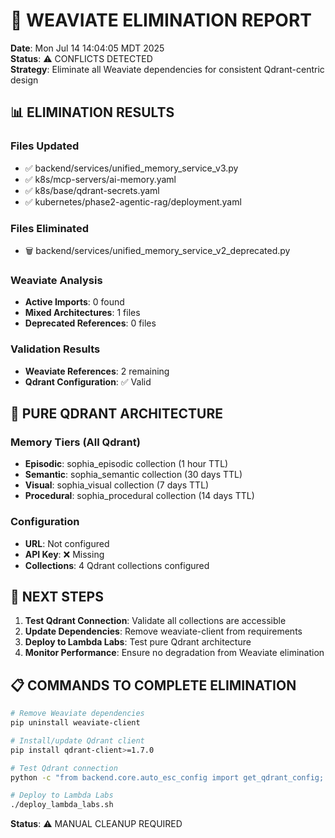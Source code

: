 
# 🎯 WEAVIATE ELIMINATION REPORT

**Date**: Mon Jul 14 14:04:05 MDT 2025  
**Status**: ⚠️ CONFLICTS DETECTED  
**Strategy**: Eliminate all Weaviate dependencies for consistent Qdrant-centric design

## 📊 ELIMINATION RESULTS

### Files Updated
- ✅ backend/services/unified_memory_service_v3.py
- ✅ k8s/mcp-servers/ai-memory.yaml
- ✅ k8s/base/qdrant-secrets.yaml
- ✅ kubernetes/phase2-agentic-rag/deployment.yaml

### Files Eliminated
- 🗑️ backend/services/unified_memory_service_v2_deprecated.py

### Weaviate Analysis
- **Active Imports**: 0 found
- **Mixed Architectures**: 1 files
- **Deprecated References**: 0 files

### Validation Results
- **Weaviate References**: 2 remaining
- **Qdrant Configuration**: ✅ Valid

## 🎯 PURE QDRANT ARCHITECTURE

### Memory Tiers (All Qdrant)
- **Episodic**: sophia_episodic collection (1 hour TTL)
- **Semantic**: sophia_semantic collection (30 days TTL)  
- **Visual**: sophia_visual collection (7 days TTL)
- **Procedural**: sophia_procedural collection (14 days TTL)

### Configuration
- **URL**: Not configured
- **API Key**: ❌ Missing
- **Collections**: 4 Qdrant collections configured

## 🚀 NEXT STEPS

1. **Test Qdrant Connection**: Validate all collections are accessible
2. **Update Dependencies**: Remove weaviate-client from requirements
3. **Deploy to Lambda Labs**: Test pure Qdrant architecture
4. **Monitor Performance**: Ensure no degradation from Weaviate elimination

## 📋 COMMANDS TO COMPLETE ELIMINATION

```bash
# Remove Weaviate dependencies
pip uninstall weaviate-client

# Install/update Qdrant client
pip install qdrant-client>=1.7.0

# Test Qdrant connection
python -c "from backend.core.auto_esc_config import get_qdrant_config; print(get_qdrant_config())"

# Deploy to Lambda Labs
./deploy_lambda_labs.sh
```

**Status**: ⚠️ MANUAL CLEANUP REQUIRED

